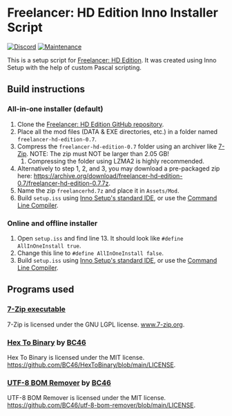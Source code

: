 # Freelancer: HD Edition Inno Installer Script
[![Discord](https://badgen.net/badge/icon/discord?icon=discord&label)](https://discord.gg/ScqgYuFqmU)
[![Maintenance](https://img.shields.io/badge/Maintained%3F-yes-green.svg)](https://GitHub.com/oliverpechey/Freelancer-hd-edition-install-script/graphs/commit-activity)

This is a setup script for [Freelancer: HD Edition](https://github.com/BC46/freelancer-hd-edition). It was created using Inno Setup with the help of custom Pascal scripting.

## Build instructions
### All-in-one installer (default)
1. Clone the [Freelancer: HD Edition GitHub repository](https://github.com/BC46/freelancer-hd-edition).
2. Place all the mod files (DATA & EXE directories, etc.) in a folder named `freelancer-hd-edition-0.7`.
3. Compress the `freelancer-hd-edition-0.7` folder using an archiver like [7-Zip](https://www.7-zip.org/). NOTE: The zip must NOT be larger than 2.05 GB!
    1. Compressing the folder using LZMA2 is highly recommended.
4. Alternatively to step 1, 2, and 3, you may download a pre-packaged zip here: https://archive.org/download/freelancer-hd-edition-0.7/freelancer-hd-edition-0.7.7z.
5. Name the zip `freelancerhd.7z` and place it in `Assets/Mod`.
6. Build `setup.iss` using [Inno Setup's standard IDE](https://jrsoftware.org/isinfo.php), or use the [Command Line Compiler](https://jrsoftware.org/ishelp/index.php?topic=compilercmdline).

### Online and offline installer
1. Open `setup.iss` and find line 13. It should look like `#define AllInOneInstall true`.
2. Change this line to `#define AllInOneInstall false`.
3. Build `setup.iss` using [Inno Setup's standard IDE](https://jrsoftware.org/isinfo.php), or use the [Command Line Compiler](https://jrsoftware.org/ishelp/index.php?topic=compilercmdline).

## Programs used
### [7-Zip executable](https://www.7-zip.org/download.html)
7-Zip is licensed under the GNU LGPL license. www.7-zip.org.

### [Hex To Binary](https://github.com/BC46/HexToBinary) by [BC46](https://github.com/BC46)
Hex To Binary is licensed under the MIT license. https://github.com/BC46/HexToBinary/blob/main/LICENSE.

### [UTF-8 BOM Remover](https://github.com/BC46/utf-8-bom-remover) by [BC46](https://github.com/BC46)
UTF-8 BOM Remover is licensed under the MIT license. https://github.com/BC46/utf-8-bom-remover/blob/main/LICENSE.
